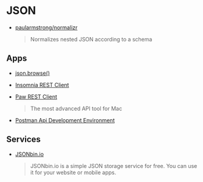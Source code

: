 # JSON

- [paularmstrong/normalizr](https://github.com/paularmstrong/normalizr)

  > Normalizes nested JSON according to a schema

## Apps

- [json.browse()](https://jsonbrowse.com)

- [Insomnia REST Client](https://insomnia.rest/)

- [Paw REST Client](https://paw.cloud/)

  > The most advanced API tool for Mac

- [Postman Api Development Environment](https://www.getpostman.com/)

## Services

- [JSONbin.io](https://jsonbin.io/)
  > JSONbin.io is a simple JSON storage service for free. You can use it for your website or mobile apps.
